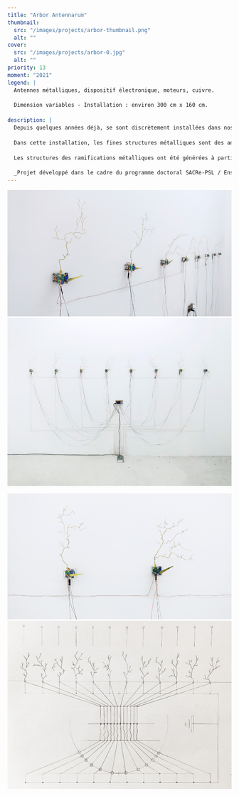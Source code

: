 ```yaml
---
title: "Arbor Antennarum"
thumbnail:
  src: "/images/projects/arbor-thumbnail.png"
  alt: ""
cover:
  src: "/images/projects/arbor-0.jpg"
  alt: ""
priority: 13
moment: "2021"
legend: |
  Antennes métalliques, dispositif électronique, moteurs, cuivre.

  Dimension variables - Installation : environ 300 cm x 160 cm.

description: |
  Depuis quelques années déjà, se sont discrètement installées dans nos villes de grandes colonnes métalliques, habillées de plastique à l’apparence végétale : les arbres antennes. Ces antennes relais 4G-5G ont pour but de se fondre dans le paysage.

  Dans cette installation, les fines structures métalliques sont des antennes qui captent, autour d’elles, l’environnement électromagnétique. Les aiguilles en mouvement indiquent la puissance du signal perçu par les antennes. Elles reflètent l’instabilité et les fluctuations permanentes du paysage hertzien.

  Les structures des ramifications métalliques ont été générées à partir d’un processus algorithmique DLA (Diffusion-Limited Agregation), par implémentation des données obtenues par la captation de l’antenne précédente pour générer la suivante, donnant une certaine orientation à l’inflorescence de ses ramifications. Déterminée par chacune des structures, le mouvement des aiguilles varie légèrement selon la géométrie des antennes.

  _Projet développé dans le cadre du programme doctoral SACRe-PSL / EnsAD._
---
```


![](/images/projects/arbor-1.jpg)
![](/images/projects/arbor-2.jpg)

<lite-vimeo videoid="538379979">
  <div class="ltv-playbtn"></div>
</lite-vimeo>

![](/images/projects/arbor-3.jpg)
![](/images/projects/arbor-4.jpg)
